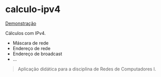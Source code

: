 # calculo-ipv4

[Demonstração](https://mateuszanini.github.io/calculo-ipv4/home/)

Cálculos com IPv4.
* Máscara de rede
* Endereço de rede
* Endereço de broadcast
* ...
> Aplicação didática para a disciplina de Redes de Computadores I.
